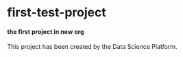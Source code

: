 # first-test-project
#### the first project in new org

This project has been created by the Data Science Platform.
